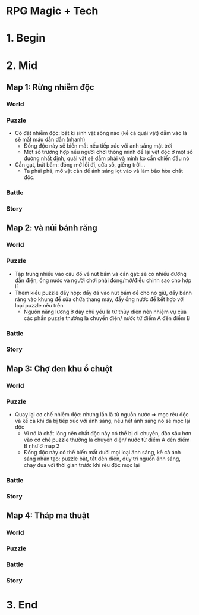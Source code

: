 # RPG Magic + Tech

# 1. Begin



# 2. Mid
## Map 1: Rừng nhiễm độc
### World

### Puzzle
- Cỏ đất nhiễm độc: bất kì sinh vật sống nào (kể cả quái vật) dẫm vào là sẽ mất máu dần dần (nhanh)
  - Đống độc này sẽ biến mất nếu tiếp xúc với anh sáng mặt trời
  - Một số trường hợp nếu người chơi thông minh để lại vệt độc ở một số đường nhất định, quái vật sẽ dẫm phải và mình ko cần chiến đấu nó
- Cần gạt, bút bấm: đóng mở lối đi, cửa sổ, giếng trời...
  - Ta phải phá, mở vật cản để ánh sáng lọt vào và làm bão hòa chất độc.

### Battle

### Story


## Map 2: và núi bánh răng
### World

### Puzzle
- Tập trung nhiều vào câu đố về nút bấm và cần gạt: sẽ có nhiều đường dẫn điện, ống nước và người chơi phải đóng/mở/điều chỉnh sao cho hợp lí
- Thêm kiểu puzzle đẩy hộp: đẩy đá vào nút bấm để cho nó giữ, đẩy bánh răng vào khung để sữa chữa thang máy, đẩy ống nước để kết hợp với loại puzzle nêu trên
  - Nguồn năng lương ở đây chủ yếu là từ thủy điện nên nhiệm vụ của các phần puzzle thường là chuyền điện/ nước từ điểm A đến điểm B

### Battle

### Story


## Map 3: Chợ đen khu ổ chuột
### World

### Puzzle
- Quay lại cơ chế nhiễm độc: nhưng lần là từ nguồn nước => mọc rêu độc và kể cả khi đã bị tiếp xúc với ánh sáng, nếu hết ánh sáng nó sẽ mọc lại độc
  - Vì nó là chất lỏng nên chất độc này có thể bị di chuyển, đào sâu hơn vào cơ chế puzzle thường là chuyền điện/ nước từ điểm A đến điểm B như ở map 2
  - Đống độc này có thể biến mất dưới mọi loại ánh sáng, kể cả ánh sáng nhân tạo: puzzle bật, tắt đèn điện, duy trì nguồn ánh sáng, chạy đua với thời gian trước khi rêu độc mọc lại

### Battle

### Story


## Map 4: Tháp ma thuật
### World

### Puzzle
### Battle
### Story



# 3. End

